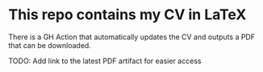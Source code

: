 # This repo contains my CV in LaTeX

There is a GH Action that automatically updates the CV and outputs a PDF that can be downloaded.

TODO: Add link to the latest PDF artifact for easier access
